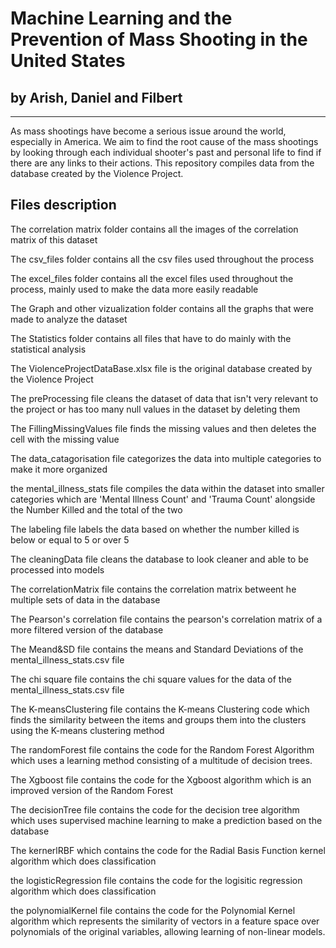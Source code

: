# Machine Learning and the Prevention of Mass Shooting in the United States
## by Arish, Daniel and Filbert
-------------------------------
As mass shootings have become a serious issue around the world, especially in America. We aim to find the root cause of the mass shootings by looking through each individual shooter's past and personal life to find if there are any links to their actions. This repository compiles data from the database created by the Violence Project.

## Files description
The correlation matrix folder contains all the images of the correlation matrix of this dataset

The csv_files folder contains all the csv files used throughout the process

The excel_files folder contains all the excel files used throughout the process, mainly used to make the data more easily readable

The Graph and other vizualization folder contains all the graphs that were made to analyze the dataset

The Statistics folder contains all files that have to do mainly with the statistical analysis

The ViolenceProjectDataBase.xlsx file is the original database created by the Violence Project

The preProcessing file cleans the dataset of data that isn't very relevant to the project or has too many null values in the dataset by deleting them

The FillingMissingValues file finds the missing values and then deletes the cell with the missing value

The data_catagorisation file categorizes the data into multiple categories to make it more organized

the mental_illness_stats file compiles the data within the dataset into smaller categories which are 'Mental Illness Count' and 'Trauma Count' alongside the Number Killed and the total of the two

The labeling file labels the data based on whether the number killed is below or equal to 5 or over 5

The cleaningData file cleans the database to look cleaner and able to be processed into models

The correlationMatrix file contains the correlation matrix betweent he multiple sets of data in the database

The Pearson's correlation file contains the pearson's correlation matrix of a more filtered version of the database

The Meand&SD file contains the means and Standard Deviations of the mental_illness_stats.csv file

The chi square file contains the chi square values for the data of the mental_illness_stats.csv file

The K-meansClustering file contains the K-means Clustering code which finds the similarity between the items and groups them into the clusters using the K-means clustering method

The randomForest file contains the code for the Random Forest Algorithm which uses a learning method consisting of a multitude of decision trees.

The Xgboost file contains the code for the Xgboost algorithm which is an improved version of the Random Forest

The decisionTree file contains the code for the decision tree algorithm which uses supervised machine learning to make a prediction based on the database

The kernerlRBF which contains the code for the Radial Basis Function kernel algorithm which does classification 

the logisticRegression file contains the code for the logisitic regression algorithm which does classification

the polynomialKernel file contains the code for the Polynomial Kernel algorithm which represents the similarity of vectors in a feature space over polynomials of the original variables, allowing learning of non-linear models.
